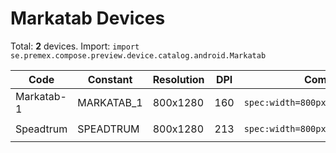 # Markatab Devices

Total: **2** devices. Import: `import se.premex.compose.preview.device.catalog.android.Markatab`

| Code | Constant | Resolution | DPI | Compose Spec | Preview Usage |
|------|----------|------------|-----|-------------|---------------|
| Markatab-1 | MARKATAB_1 | 800x1280 | 160 | `spec:width=800px,height=1280px,dpi=160` | `@Preview(device = Markatab.MARKATAB_1)` |
| Speadtrum | SPEADTRUM | 800x1280 | 213 | `spec:width=800px,height=1280px,dpi=213` | `@Preview(device = Markatab.SPEADTRUM)` |

<!-- Generated automatically. Do not edit manually. -->
